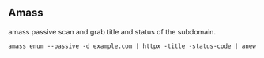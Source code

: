 ## Amass
amass passive scan and grab title and status of the subdomain.
```
amass enum --passive -d example.com | httpx -title -status-code | anew
```
